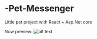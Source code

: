 # -Pet-Messenger
Little pet project with React + Asp.Net core

Now preview:
![alt text](https://user-images.githubusercontent.com/31734668/132893062-5909a109-355e-4ebf-8490-9eabe2ab9fc7.jpg)
